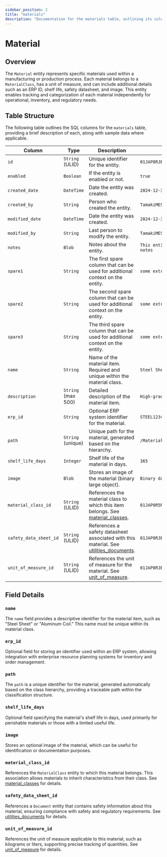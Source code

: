 ```yaml
---
sidebar_position: 2
title: "materials"
description: "Documentation for the materials table, outlining its columns and structure."
---
```


# Material

## Overview

The `Material` entity represents specific materials used within a manufacturing or production process. Each material
belongs to a `MaterialClass`, has a unit of measure, and can include additional details such as an ERP ID, shelf life,
safety datasheet, and image. This entity enables tracking and categorization of each material independently for
operational, inventory, and regulatory needs.

## Table Structure

The following table outlines the SQL columns for the `materials` table, providing a brief description of each, along
with sample data where applicable.

| Column                 | Type               | Description                                                                                                                         | Example                              |
|------------------------|--------------------|-------------------------------------------------------------------------------------------------------------------------------------|--------------------------------------|
| `id`                   | `String` (ULID)    | Unique identifier for the entity.                                                                                                   | `01JAP8RJBN-8ZTPXSGY-J9GSDPE1`       |
| `enabled`              | `Boolean`          | If the entity is enabled or not.                                                                                                    | `true`                               |
| `created_date`         | `DateTime`         | Date the entity was created.                                                                                                        | `2024-12-31T19:48:44Z`               |
| `created_by`           | `String`           | Person who created the entity.                                                                                                      | `TamakiMES`                          |
| `modified_date`        | `DateTime`         | Date the entity was created.                                                                                                        | `2024-12-31T19:48:44Z`               |
| `modified_by`          | `String`           | Last person to modify the entity.                                                                                                   | `TamakiMES`                          |
| `notes`                | `Blob`             | Notes about the entity.                                                                                                             | `This entity has these extra notes`  |
| `spare1`               | `String`           | The first spare column that can be used for additional context on the entity.                                                       | `some extra context 1`               |
| `spare2`               | `String`           | The second spare column that can be used for additional context on the entity.                                                      | `some extra context 2`               |
| `spare3`               | `String`           | The third spare column that can be used for additional context on the entity.                                                       | `some extra context 3`               |
| `name`                 | `String`           | Name of the material item. Required and unique within the material class.                                                           | `Steel Sheet`                        |
| `description`          | `String` (max 500) | Detailed description of the material item.                                                                                          | `High-grade steel sheet`             |
| `erp_id`               | `String`           | Optional ERP system identifier for the material.                                                                                    | `STEEL12345`                         |
| `path`                 | `String` (unique)  | Unique path for the material, generated based on the hierarchy.                                                                     | `/Materials/RawMaterials/Steel`      |
| `shelf_life_days`      | `Integer`          | Shelf life of the material in days.                                                                                                 | `365`                                |
| `image`                | `Blob`             | Stores an image of the material (binary large object).                                                                              | `Binary data`                        |
| `material_class_id`    | `String` (ULID)    | References the material class to which this item belongs. See [material_classes](../material-model/material-class).                 | `01JAP8R5RT-3FPXQABY-7KQZT6VF`       |
| `safety_data_sheet_id` | `String` (ULID)    | References a safety datasheet associated with this material. See [utilities_documents](../utility-models/document-model/documents). | `01JAP8RJBN-9WTGQRQW-Y3XCRTXF`       |
| `unit_of_measure_id`   | `String` (ULID)    | References the unit of measure for the material. See [unit_of_measure](../utility-models/unit-of-measure-model/unit-of-measure).    | `01JAP8RJBN-4VYZUKE1-LY2QHV8X`       |

## Field Details

### `name`

The `name` field provides a descriptive identifier for the material item, such as "Steel Sheet" or "Aluminum Coil." This
name must be unique within its material class.

### `erp_id`

Optional field for storing an identifier used within an ERP system, allowing integration with enterprise resource
planning systems for inventory and order management.

### `path`

The `path` is a unique identifier for the material, generated automatically based on the class hierarchy, providing a
traceable path within the classification structure.

### `shelf_life_days`

Optional field specifying the material's shelf life in days, used primarily for perishable materials or those with a
limited useful life.

### `image`

Stores an optional image of the material, which can be useful for identification or documentation purposes.

### `material_class_id`

References the `MaterialClass` entity to which this material belongs. This association allows materials to inherit
characteristics from their class.
See [material_classes](../material-model/material-class) for details.

### `safety_data_sheet_id`

References a `Document` entity that contains safety information about this material, ensuring compliance with safety and
regulatory requirements.
See [utilities_documents](../utility-models/document-model/documents) for details.

### `unit_of_measure_id`

References the unit of measure applicable to this material, such as kilograms or liters, supporting precise tracking of
quantities.
See [unit_of_measure](../utility-models/unit-of-measure-model/unit-of-measure) for details.